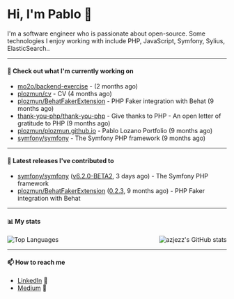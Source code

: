 # Hi, I'm Pablo 👋

I'm a software engineer who is passionate about open-source. Some technologies I enjoy working with include PHP, JavaScript, Symfony, Sylius, ElasticSearch..

---
#### 👷 Check out what I'm currently working on

- [mo2o/backend-exercise](https://github.com/mo2o/backend-exercise) -  (2 months ago)
- [plozmun/cv](https://github.com/plozmun/cv) - CV (4 months ago)
- [plozmun/BehatFakerExtension](https://github.com/plozmun/BehatFakerExtension) - PHP Faker integration with Behat (9 months ago)
- [thank-you-php/thank-you-php](https://github.com/thank-you-php/thank-you-php) - Give thanks to PHP - An open letter of gratitude to PHP (9 months ago)
- [plozmun/plozmun.github.io](https://github.com/plozmun/plozmun.github.io) - Pablo Lozano Portfolio (9 months ago)
- [symfony/symfony](https://github.com/symfony/symfony) - The Symfony PHP framework (9 months ago)

---

#### 🔭 Latest releases I've contributed to

- [symfony/symfony](https://github.com/symfony/symfony) ([v6.2.0-BETA2](https://github.com/symfony/symfony/releases/tag/v6.2.0-BETA2), 3 days ago) - The Symfony PHP framework
- [plozmun/BehatFakerExtension](https://github.com/plozmun/BehatFakerExtension) ([0.2.3](https://github.com/plozmun/BehatFakerExtension/releases/tag/0.2.3), 9 months ago) - PHP Faker integration with Behat

---

#### 📊 My stats

<img align="right" alt="azjezz's GitHub stats" src="https://github-readme-stats.vercel.app/api?username=plozmun&count_private=1&show_icons=true&" />

![Top Languages](https://github-readme-stats.vercel.app/api/top-langs/?username=plozmun)

---

#### 📫 How to reach me
- <a href="https://www.linkedin.com/in/pablolozano">LinkedIn</a> 💼
- <a href="https://medium.com/@lozanomunarriz">Medium</a> 📝

